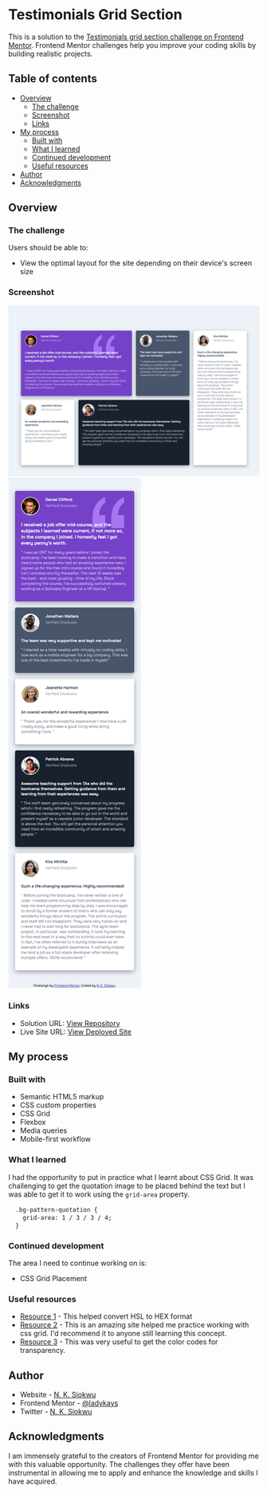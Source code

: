 # Testimonials Grid Section

This is a solution to the [Testimonials grid section challenge on Frontend Mentor](https://www.frontendmentor.io/challenges/testimonials-grid-section-Nnw6J7Un7). Frontend Mentor challenges help you improve your coding skills by building realistic projects. 

## Table of contents

- [Overview](#overview)
  - [The challenge](#the-challenge)
  - [Screenshot](#screenshot)
  - [Links](#links)
- [My process](#my-process)
  - [Built with](#built-with)
  - [What I learned](#what-i-learned)
  - [Continued development](#continued-development)
  - [Useful resources](#useful-resources)
- [Author](#author)
- [Acknowledgments](#acknowledgments)


## Overview

### The challenge

Users should be able to:

- View the optimal layout for the site depending on their device's screen size

### Screenshot

![Desktop screenshot](./images/screenshot-desktop.png)
![Mobile screenshot](./images/screenshot-mobile.png)


### Links

- Solution URL: [View Repository](https://github.com/ladykays/testimonials-grid-section)
- Live Site URL: [View Deployed Site](https://incandescent-chaja-112377.netlify.app)

## My process

### Built with

- Semantic HTML5 markup
- CSS custom properties
- CSS Grid
- Flexbox
- Media queries
- Mobile-first workflow


### What I learned

I had the opportunity to put in practice what I learnt about CSS Grid. It was challenging to get the quotation image to be placed behind the text but I was able to get it to work using the `grid-area` property.
```
  .bg-pattern-quotation {
    grid-area: 1 / 3 / 3 / 4;
  }
```

### Continued development
The area I need to continue working on is: 
* CSS Grid Placement 


### Useful resources

- [Resource 1](https://htmlcolors.com/hsl-to-hex) - This helped convert HSL to HEX format
- [Resource 2](https://yuangela.com/gridgarden/) - This is an amazing site helped me practice working with css grid. I'd recommend it to anyone still learning this concept.
- [Resource 3](https://gist.github.com/lopspower/03fb1cc0ac9f32ef38f4) - This was very useful to get the color codes for transparency.



## Author

- Website - [N. K. Siokwu](https://github.com/ladykays)
- Frontend Mentor - [@ladykays](https://www.frontendmentor.io/profile/ladykays)
- Twitter - [N. K. Siokwu](https://www.linkedin.com/in/ndidiamaka-siokwu-67b1a6267/)


## Acknowledgments

I am immensely grateful to the creators of Frontend Mentor for providing me with this valuable opportunity. The challenges they offer have been instrumental in allowing me to apply and enhance the knowledge and skills I have acquired.

